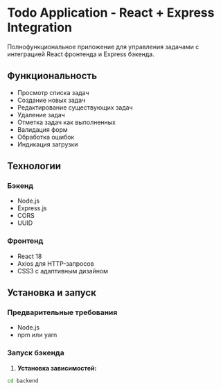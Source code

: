 # Todo Application - React + Express Integration

Полнофункциональное приложение для управления задачами с интеграцией React фронтенда и Express бэкенда.

## Функциональность

- Просмотр списка задач
- Создание новых задач
- Редактирование существующих задач
- Удаление задач
- Отметка задач как выполненных
- Валидация форм
- Обработка ошибок
- Индикация загрузки

## Технологии

### Бэкенд
- Node.js
- Express.js
- CORS
- UUID

### Фронтенд
- React 18
- Axios для HTTP-запросов
- CSS3 с адаптивным дизайном

## Установка и запуск

### Предварительные требования
- Node.js 
- npm или yarn

### Запуск бэкенда

1. **Установка зависимостей:**
```bash
cd backend